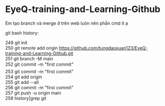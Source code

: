 # EyeQ-training-and-Learning-Github

Em tạo branch và merge ở trên web luôn nên phần cmd ít ạ

git bash history:

249  git init\
250  git remote add origin https://github.com/tungdaoxuan123/EyeQ-training-and-Learning-Github.git \
251  git branch -M main\
252  git commit -m "first commit"\
253  git commit -m "first commit"\
254  git add origin\
255  git add --all\
256  git commit -m "first commit"\
257  git push -u origin main\
258  history|grep git
